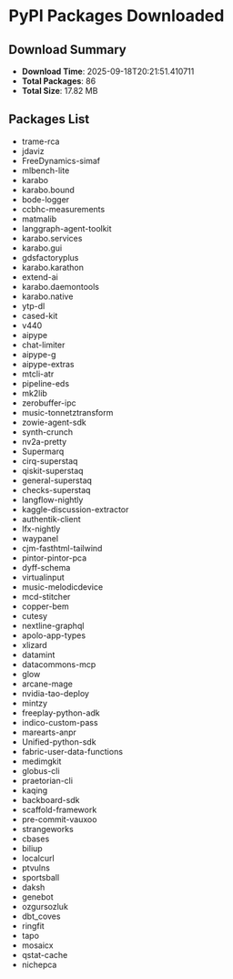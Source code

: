 # PyPI Packages Downloaded

## Download Summary
- **Download Time**: 2025-09-18T20:21:51.410711
- **Total Packages**: 86
- **Total Size**: 17.82 MB

## Packages List
- trame-rca
- jdaviz
- FreeDynamics-simaf
- mlbench-lite
- karabo
- karabo.bound
- bode-logger
- ccbhc-measurements
- matmalib
- langgraph-agent-toolkit
- karabo.services
- karabo.gui
- gdsfactoryplus
- karabo.karathon
- extend-ai
- karabo.daemontools
- karabo.native
- ytp-dl
- cased-kit
- v440
- aipype
- chat-limiter
- aipype-g
- aipype-extras
- mtcli-atr
- pipeline-eds
- mk2lib
- zerobuffer-ipc
- music-tonnetztransform
- zowie-agent-sdk
- synth-crunch
- nv2a-pretty
- Supermarq
- cirq-superstaq
- qiskit-superstaq
- general-superstaq
- checks-superstaq
- langflow-nightly
- kaggle-discussion-extractor
- authentik-client
- lfx-nightly
- waypanel
- cjm-fasthtml-tailwind
- pintor-pintor-pca
- dyff-schema
- virtualinput
- music-melodicdevice
- mcd-stitcher
- copper-bem
- cutesy
- nextline-graphql
- apolo-app-types
- xlizard
- datamint
- datacommons-mcp
- glow
- arcane-mage
- nvidia-tao-deploy
- mintzy
- freeplay-python-adk
- indico-custom-pass
- marearts-anpr
- Unified-python-sdk
- fabric-user-data-functions
- medimgkit
- globus-cli
- praetorian-cli
- kaqing
- backboard-sdk
- scaffold-framework
- pre-commit-vauxoo
- strangeworks
- cbases
- biliup
- localcurl
- ptvulns
- sportsball
- daksh
- genebot
- ozgursozluk
- dbt_coves
- ringfit
- tapo
- mosaicx
- qstat-cache
- nichepca
